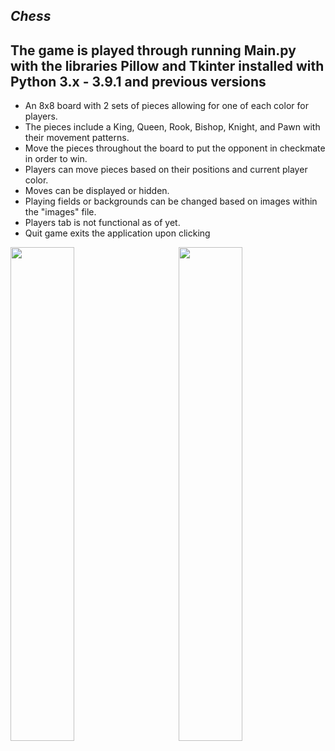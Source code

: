 _Chess_
---
The game is played through running Main.py with the libraries Pillow and Tkinter installed with Python 3.x - 3.9.1 and previous versions
---
- An 8x8 board with 2 sets of pieces allowing for one of each color for players.
- The pieces include a King, Queen, Rook, Bishop, Knight, and Pawn with their movement patterns.
- Move the pieces throughout the board to put the opponent in checkmate in order to win.
- Players can move pieces based on their positions and current player color.
- Moves can be displayed or hidden.
- Playing fields or backgrounds can be changed based on images within the "images" file.
- Players tab is not functional as of yet.
- Quit game exits the application upon clicking

<img src="https://user-images.githubusercontent.com/46581862/90093352-3e0c4d00-dce0-11ea-9743-cd6e0298556f.jpg" width="45%" height="45%"><span width='200px'>&emsp;&emsp;&emsp;</span><img src="https://user-images.githubusercontent.com/46581862/90093351-3d73b680-dce0-11ea-94c0-7abfba2ce473.JPG" width="45%" height="45%">





